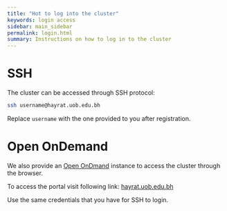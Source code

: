 ```yaml
---
title: "Hot to log into the cluster"
keywords: login access
sidebar: main_sidebar
permalink: login.html
summary: Instructions on how to log in to the cluster
---
```

# SSH
The cluster can be accessed through SSH protocol:

```bash
ssh username@hayrat.uob.edu.bh
```
Replace `username` with the one provided to you after registration.

# Open OnDemand

We also provide an [Open OnDmand](https://openondemand.org/) instance to access the cluster through the browser.

To access the portal visit following link: [hayrat.uob.edu.bh](https://hayrat.uob.edu.bh/)

Use the same credentials that you have for SSH to login.
